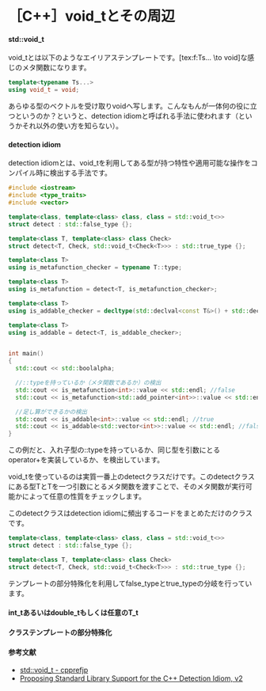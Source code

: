 # ［C++］void_tとその周辺

#### std::void_t

void_tとは以下のようなエイリアステンプレートです。[tex:f:Ts... \to void]な感じのメタ関数になります。

```cpp
template<typename Ts...>
using void_t = void;
```

あらゆる型のベクトルを受け取りvoidへ写します。こんなもんが一体何の役に立つというのか？というと、detection idiomと呼ばれる手法に使われます（というかそれ以外の使い方を知らない）。

#### detection idiom

detection idiomとは、void_tを利用してある型が持つ特性や適用可能な操作をコンパイル時に検出する手法です。

```cpp
#include <iostream>
#include <type_traits>
#include <vector>

template<class, template<class> class, class = std::void_t<>>
struct detect : std::false_type {};

template<class T, template<class> class Check>
struct detect<T, Check, std::void_t<Check<T>>> : std::true_type {};

template<class T>
using is_metafunction_checker = typename T::type;

template<class T>
using is_metafunction = detect<T, is_metafunction_checker>;

template<class T>
using is_addable_checker = decltype(std::declval<const T&>() + std::declval<const T&>());

template<class T>
using is_addable = detect<T, is_addable_checker>;


int main()
{
  std::cout << std::boolalpha;

  //::typeを持っているか（メタ関数であるか）の検出
  std::cout << is_metafunction<int>::value << std::endl; //false
  std::cout << is_metafunction<std::add_pointer<int>>::value << std::endl; //true

  //足し算ができるかの検出
  std::cout << is_addable<int>::value << std::endl; //true
  std::cout << is_addable<std::vector<int>>::value << std::endl; //false
}
```
この例だと、入れ子型の::typeを持っているか、同じ型を引数にとるoperator+を実装しているか、を検出しています。

void_tを使っているのは実質一番上のdetectクラスだけです。このdetectクラスにある型TとTを一つ引数にとるメタ関数を渡すことで、そのメタ関数が実行可能かによって任意の性質をチェックします。

このdetectクラスはdetection idiomに頻出するコードをまとめただけのクラスです。

```cpp
template<class, template<class> class, class = std::void_t<>>
struct detect : std::false_type {};

template<class T, template<class> class Check>
struct detect<T, Check, std::void_t<Check<T>>> : std::true_type {};
```

テンプレートの部分特殊化を利用してfalse_typeとtrue_typeの分岐を行っています。

#### int_tあるいはdouble_tもしくは任意のT_t

#### クラステンプレートの部分特殊化

#### 参考文献
- [std::void_t - cpprefjp](https://cpprefjp.github.io/reference/type_traits/void_t.html)
- [Proposing Standard Library Support for the C++ Detection Idiom, v2](http://www.open-std.org/jtc1/sc22/wg21/docs/papers/2015/n4502.pdf)